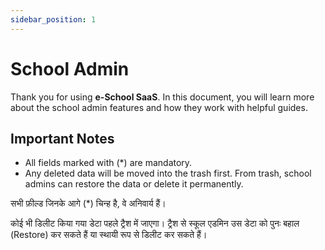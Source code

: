 ```yaml
---
sidebar_position: 1
---
```


# School Admin

Thank you for using **e-School SaaS**. In this document, you will learn more about the school admin features and how they work with helpful guides.

## Important Notes

- All fields marked with (*) are mandatory.
- Any deleted data will be moved into the trash first. From trash, school admins can restore the data or delete it permanently.

सभी फ़ील्ड जिनके आगे (*) चिन्ह है, वे अनिवार्य हैं।

कोई भी डिलीट किया गया डेटा पहले ट्रैश में जाएगा। ट्रैश से स्कूल एडमिन उस डेटा को पुनः बहाल (Restore) कर सकते हैं या स्थायी रूप से डिलीट कर सकते हैं।